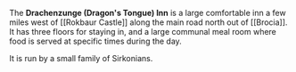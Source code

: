 The **Drachenzunge (Dragon's Tongue) Inn** is a large comfortable inn a few miles west of [[Rokbaur Castle]] along the main road north out of [[Brocia]]. It has three floors for staying in, and a large communal meal room where food is served at specific times during the day.

It is run by a small family of Sirkonians.